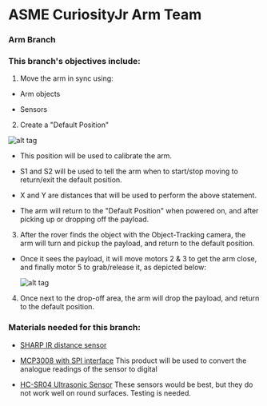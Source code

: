 # ASME CuriosityJr Arm Team

### Arm Branch

### This branch's objectives include:

1. Move the arm in sync using:

 * Arm objects
	
 * Sensors
	
2. Create a "Default Position" 

![alt tag](http://i.imgur.com/JYRuONC.jpg)


 * This position will be used to calibrate the arm.
	
 * S1 and S2 will be used to tell the arm when to start/stop moving to return/exit the default position.
	
 * X and Y are distances that will be used to perform the above statement.
	  
 * The arm will return to the "Default Position" when powered on, and after picking up or dropping off the payload.

3. After the rover finds the object with the Object-Tracking camera, the arm will turn and pickup the payload, and return to the default position.

 * Once it sees the payload, it will move motors 2 & 3 to get the arm close, and finally motor 5 to grab/release it, as depicted below:
	
	![alt tag](http://i.imgur.com/y6iTx2m.jpg)

4. Once next to the drop-off area, the arm will drop the payload, and return to the default position.
	
### Materials needed for this branch:

 * [SHARP IR distance sensor](https://www.adafruit.com/products/164)

 * [MCP3008 with SPI interface](https://www.adafruit.com/products/856) 
	This product will be used to convert the analogue readings of the sensor to digital

 * [HC-SR04 Ultrasonic Sensor](http://www.amazon.com/SunFounder-Ultrasonic-Distance-Mega2560-Duemilanove/dp/B00E0NXTJW/ref=sr_1_1?ie=UTF8&qid=1459173388&sr=8-1&keywords=distance+sensor)
	These sensors would be best, but they do not work well on round surfaces. Testing is needed.

	